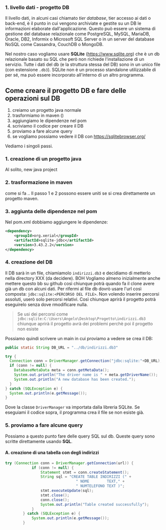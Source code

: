 ### 1. livello dati - progetto DB

Il livello dati, in alcuni casi chiamato *tier database*, tier accesso ai dati o back-end, 
è il punto in cui vengono archiviate e gestite su un DB le informazioni elaborate dall'applicazione. 
Questo può essere un sistema di gestione del database relazionale come PostgreSQL, MySQL, MariaDB, Oracle, DB2, Informix o Microsoft SQL Server 
o in un server del database  NoSQL come Cassandra, CouchDB o MongoDB. 

Nel nostro caso vogliamo usare **SQLite** (https://www.sqlite.org) che è un db relazionale basato su SQL che però non richiede l'installazione di un servizio. 
Tutte i dati del db (e la struttura stessa del DB) sono in un unico file (con estensione ```.db3```). SQLite non è un processo standalone utilizzabile di per sé, ma può essere incorporato all'interno di un altro programma.

## Come creare il progetto DB e fare delle operazioni sul DB

1. creiamo un progetto java normale
2. trasformiamo in maven ()
3. aggiungiamo le dipendenze nel pom
4. scriviamo il codice per creare il DB
5. proviamo a fare alcune query
6. se vogliamo possiamo vedere il DB con https://sqlitebrowser.org/

Vediamo i singoli passi.

### 1. creazione di un progetto java 
Al solito, new java project
### 2. trasformazione in maven
come si fa ..
Il passo 1 e 2 possono essere uniti se si crea direttamente un progetto maven.
### 3. aggiunta delle dipendenze nel pom
Nel pom.xml dobbiamo aggiungere le dipendenze:
```xml
<dependency>
    <groupId>org.xerial</groupId>
    <artifactId>sqlite-jdbc</artifactId>
    <version>3.43.2.2</version>
</dependency>
```
### 4. creazione del DB
Il DB sarà in un file, chiamiamolo ```indirizzi.db3``` e decidiamo di metterlo nella directory XXX (da decidere). 
BOH Vogliamo almeno inizialmente anche mettere questo bb su github così chiunque potrà quando fa il clone avere già un db con alcuni dati.
Per rifermi al file db dovrò usare l'url così composta: ```jdbc:sqlite:<PERCORSO DEL FILE>```. 
Non volendo inserire percorsi assoluti, userò solo percorsi relativi. Così chiunque aprirà il progetto potrà eseguirelo senza dove rmodificare nulla.

> Se usi dei percorsi come ```jdbc:sqlite:C:\Users\Angelo\Desktop\Progetto\indirizzi.db3```
> chiunque aprirà il progetto avrà dei problemi perchè poi il progetto non esiste

Possiamo quindi scrivere un main in cui proviamo a vedere se crea il DB:
```java
public static String DB_URL = "../db/indirizzi.db3"

try {
  Connection conn = DriverManager.getConnection("jdbc:sqlite:"+DB_URL);
  if (conn != null) {
    DatabaseMetaData meta = conn.getMetaData();
    System.out.println("The driver name is " + meta.getDriverName());
    System.out.println("A new database has been created.");
  }
} catch (SQLException e) {
  System.out.println(e.getMessage());
}
```
Dove la classe ```DriverManager``` va importata dalla libreria SQLite.
Se eseguiami il codice sopra, il programma crea il file se non esiste già.

### 5. proviamo a fare alcune query
Possiamo a questo punto fare delle query SQL sul db. Queste query sono scritte direttamente usando **SQL**.
#### A. creazione di una tabella con degli indirizzi
```java
try (Connection conn = DriverManager.getConnection(url)) {
			if (conn != null) {
				Statement stmt = conn.createStatement();
				String sql = "CREATE TABLE INDIRIZZI (" + 
								" NOME        TEXT," + 
								" NUMTELEFONO TEXT )";
				stmt.executeUpdate(sql);
				stmt.close();
				conn.close();
				System.out.println("Table created successfully");
			}
		} catch (SQLException e) {
			System.out.println(e.getMessage());
		}
```




